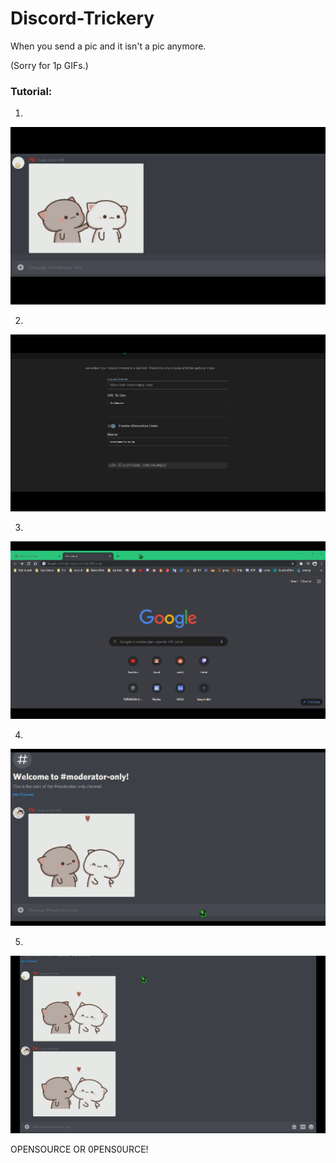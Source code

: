 # Discord-Trickery
When you send a pic and it isn't a pic anymore.

(Sorry for 1p GIFs.)

### Tutorial:

1.
![](tricker/AA3.gif)

2.
![](tricker/AA2.gif)

3.
![](tricker/AA1.gif)

4.
![](tricker/AA4.gif)

5.
![](tricker/AA5.gif)

OPENSOURCE OR 0PENS0URCE!
